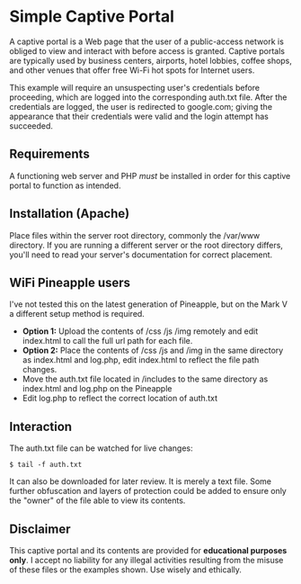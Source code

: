 # Simple Captive Portal
A captive portal is a Web page that the user of a public-access network is obliged to view and interact with before access is granted. Captive portals are typically used by business centers, airports, hotel lobbies, coffee shops, and other venues that offer free Wi-Fi hot spots for Internet users.

This example will require an unsuspecting user's credentials before proceeding, which are logged into the corresponding auth.txt file. After the credentials are logged, the user is redirected to google.com; giving the appearance that their credentials were valid and the login attempt has succeeded.

## Requirements
A functioning web server and PHP _must_ be installed in order for this captive portal to function as intended.
## Installation (Apache)
Place files within the server root directory, commonly the /var/www directory. If you are running a different server or the root directory differs, you'll need to read your server's documentation for correct placement.
## WiFi Pineapple users
I've not tested this on the latest generation of Pineapple, but on the Mark V a different setup method is required.
* **Option 1:** Upload the contents of /css /js /img remotely and edit index.html to call the full url path for each file.
* **Option 2:** Place the contents of /css /js and /img in the same directory as index.html and log.php, edit index.html to reflect the file path changes.
* Move the auth.txt file located in /includes to the same directory as index.html and log.php on the Pineapple
* Edit log.php to reflect the correct location of auth.txt

## Interaction
The auth.txt file can be watched for live changes:
```
$ tail -f auth.txt
```
It can also be downloaded for later review. It is merely a text file. Some further obfuscation and layers of protection could be added to ensure only the "owner" of the file able to view its contents.
## Disclaimer
This captive portal and its contents are provided for **educational purposes only**. I accept no liability for any illegal activities resulting from the misuse of these files or the examples shown. Use wisely and ethically.

